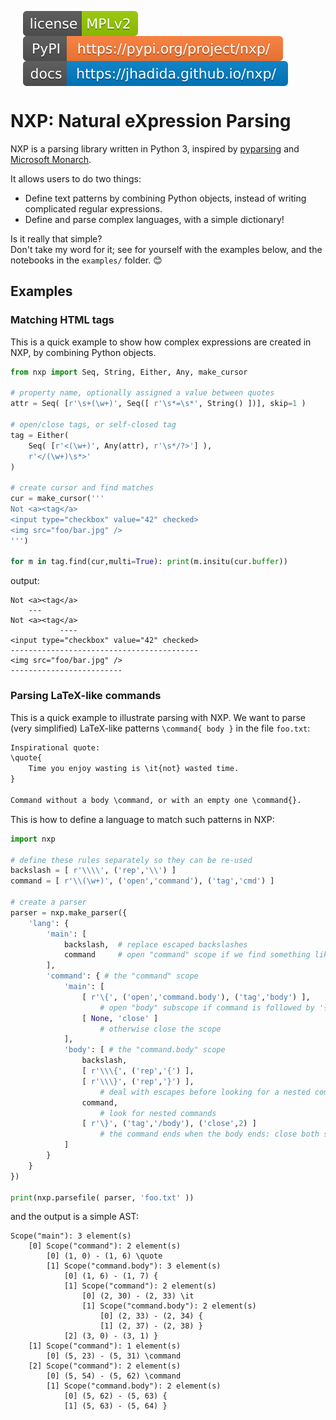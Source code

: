
<a href="https://choosealicense.com/licenses/mpl-2.0/"><img src="assets/license.svg" alt="License: MPLv2" align="middle" style="margin:0 20px;"></a>
<a href="https://pypi.org/project/nxp/"><img src="assets/pypi.svg" alt="PyPI: nxp" align="middle" style="margin:0 20px;"></a>
<a href="https://jhadida.github.io/nxp/"><img src="assets/docs.svg" alt="Documentation" align="middle" style="margin:0 20px;"></a>

# NXP: Natural eXpression Parsing

NXP is a parsing library written in Python 3, inspired by [pyparsing](https://github.com/pyparsing/pyparsing) and [Microsoft Monarch](https://microsoft.github.io/monaco-editor/monarch.html). 

It allows users to do two things:

- Define text patterns by combining Python objects, instead of writing complicated regular expressions.
- Define and parse complex languages, with a simple dictionary!

Is it really that simple? <br>
Don't take my word for it; see for yourself with the examples below, and the notebooks in the `examples/` folder. :blush:

## Examples

### Matching HTML tags

This is a quick example to show how complex expressions are created in NXP, by combining Python objects.

```py
from nxp import Seq, String, Either, Any, make_cursor

# property name, optionally assigned a value between quotes
attr = Seq( [r'\s+(\w+)', Seq([ r'\s*=\s*', String() ])], skip=1 )

# open/close tags, or self-closed tag
tag = Either(
    Seq( [r'<(\w+)', Any(attr), r'\s*/?>'] ), 
    r'</(\w+)\s*>'
)

# create cursor and find matches
cur = make_cursor('''
Not <a><tag</a>
<input type="checkbox" value="42" checked>
<img src="foo/bar.jpg" />
''')

for m in tag.find(cur,multi=True): print(m.insitu(cur.buffer))
```
output:
```
Not <a><tag</a>
    ---        
Not <a><tag</a>
           ----
<input type="checkbox" value="42" checked>
------------------------------------------
<img src="foo/bar.jpg" />
-------------------------
```

### Parsing LaTeX-like commands

This is a quick example to illustrate parsing with NXP. We want to parse (very simplified) LaTeX-like patterns `\command{ body }` in the file `foo.txt`:
```txt
Inspirational quote:
\quote{
    Time you enjoy wasting is \it{not} wasted time.
}

Command without a body \command, or with an empty one \command{}.
```

This is how to define a language to match such patterns in NXP:
```py
import nxp

# define these rules separately so they can be re-used
backslash = [ r'\\\\', ('rep','\\') ] 
command = [ r'\\(\w+)', ('open','command'), ('tag','cmd') ] 

# create a parser
parser = nxp.make_parser({
	'lang': {
		'main': [
			backslash,  # replace escaped backslashes
			command     # open "command" scope if we find something like '\word'
		],
		'command': { # the "command" scope
			'main': [
				[ r'\{', ('open','command.body'), ('tag','body') ],
					# open "body" subscope if command is followed by '{'
				[ None, 'close' ] 
					# otherwise close the scope
			],
			'body': [ # the "command.body" scope
				backslash,
				[ r'\\\{', ('rep','{') ],
				[ r'\\\}', ('rep','}') ],
					# deal with escapes before looking for a nested command
				command, 
					# look for nested commands
				[ r'\}', ('tag','/body'), ('close',2) ]
					# the command ends when the body ends: close both scopes
			]
		}
	}
})

print(nxp.parsefile( parser, 'foo.txt' ))
```
and the output is a simple AST:
```
Scope("main"): 3 element(s)
	[0] Scope("command"): 2 element(s)
		[0] (1, 0) - (1, 6) \quote
		[1] Scope("command.body"): 3 element(s)
			[0] (1, 6) - (1, 7) {
			[1] Scope("command"): 2 element(s)
				[0] (2, 30) - (2, 33) \it
				[1] Scope("command.body"): 2 element(s)
					[0] (2, 33) - (2, 34) {
					[1] (2, 37) - (2, 38) }
			[2] (3, 0) - (3, 1) }
	[1] Scope("command"): 1 element(s)
		[0] (5, 23) - (5, 31) \command
	[2] Scope("command"): 2 element(s)
		[0] (5, 54) - (5, 62) \command
		[1] Scope("command.body"): 2 element(s)
			[0] (5, 62) - (5, 63) {
			[1] (5, 63) - (5, 64) }
```
